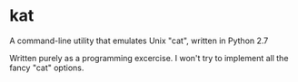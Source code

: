 # kat
A command-line utility that emulates Unix "cat", written in Python 2.7

Written purely as a programming excercise. I won't try to implement all the fancy "cat" options.
